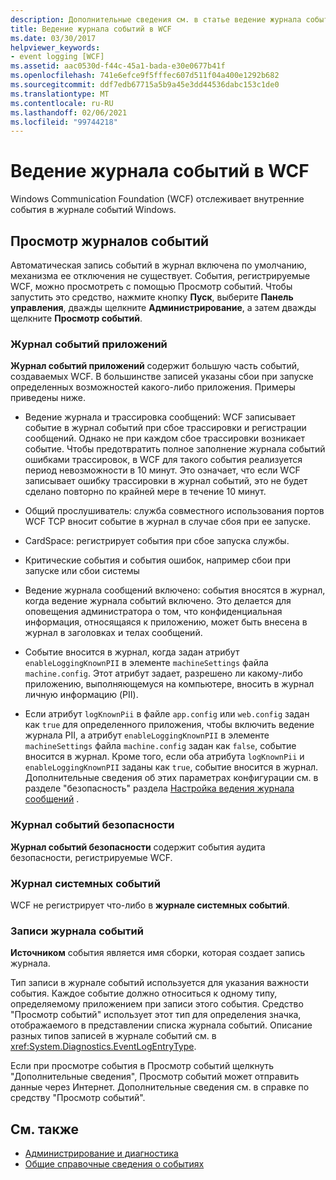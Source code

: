 ```yaml
---
description: Дополнительные сведения см. в статье ведение журнала событий в WCF.
title: Ведение журнала событий в WCF
ms.date: 03/30/2017
helpviewer_keywords:
- event logging [WCF]
ms.assetid: aac0530d-f44c-45a1-bada-e30e0677b41f
ms.openlocfilehash: 741e6efce9f5fffec607d511f04a400e1292b682
ms.sourcegitcommit: ddf7edb67715a5b9a45e3dd44536dabc153c1de0
ms.translationtype: MT
ms.contentlocale: ru-RU
ms.lasthandoff: 02/06/2021
ms.locfileid: "99744218"
---
```

# <a name="event-logging-in-wcf"></a>Ведение журнала событий в WCF

Windows Communication Foundation (WCF) отслеживает внутренние события в журнале событий Windows.  
  
## <a name="viewing-event-logs"></a>Просмотр журналов событий  

 Автоматическая запись событий в журнал включена по умолчанию, механизма ее отключения не существует. События, регистрируемые WCF, можно просмотреть с помощью Просмотр событий. Чтобы запустить это средство, нажмите кнопку **Пуск**, выберите **Панель управления**, дважды щелкните **Администрирование**, а затем дважды щелкните **Просмотр событий**.  
  
### <a name="application-event-log"></a>Журнал событий приложений  

 **Журнал событий приложений** содержит большую часть событий, создаваемых WCF. В большинстве записей указаны сбои при запуске определенных возможностей какого-либо приложения. Примеры приведены ниже.  
  
- Ведение журнала и трассировка сообщений: WCF записывает событие в журнал событий при сбое трассировки и регистрации сообщений. Однако не при каждом сбое трассировки возникает событие. Чтобы предотвратить полное заполнение журнала событий ошибками трассировок, в WCF для такого события реализуется период невозможности в 10 минут. Это означает, что если WCF записывает ошибку трассировки в журнал событий, это не будет сделано повторно по крайней мере в течение 10 минут.  
  
- Общий прослушиватель: служба совместного использования портов WCF TCP вносит событие в журнал в случае сбоя при ее запуске.  
  
- CardSpace: регистрирует события при сбое запуска службы.  
  
- Критические события и события ошибок, например сбои при запуске или сбои системы  
  
- Ведение журнала сообщений включено: события вносятся в журнал, когда ведение журнала событий включено. Это делается для оповещения администратора о том, что конфиденциальная информация, относящаяся к приложению, может быть внесена в журнал в заголовках и телах сообщений.  
  
- Событие вносится в журнал, когда задан атрибут `enableLoggingKnownPII` в элементе `machineSettings` файла `machine.config`. Этот атрибут задает, разрешено ли какому-либо приложению, выполняющемуся на компьютере, вносить в журнал личную информацию (PII).  
  
- Если атрибут `logKnownPii` в файле `app.config` или `web.config` задан как `true` для определенного приложения, чтобы включить ведение журнала PII, а атрибут `enableLoggingKnownPII` в элементе `machineSettings` файла `machine.config` задан как `false`, событие вносится в журнал. Кроме того, если оба атрибута `logKnownPii` и `enableLoggingKnownPII` заданы как `true`, событие вносится в журнал. Дополнительные сведения об этих параметрах конфигурации см. в разделе "безопасность" раздела [Настройка ведения журнала сообщений](../configuring-message-logging.md) .  
  
### <a name="security-event-log"></a>Журнал событий безопасности  

 **Журнал событий безопасности** содержит события аудита безопасности, регистрируемые WCF.  
  
### <a name="system-event-log"></a>Журнал системных событий  

 WCF не регистрирует что-либо в **журнале системных событий**.  
  
### <a name="event-log-entries"></a>Записи журнала событий  

 **Источником** события является имя сборки, которая создает запись журнала.  
  
 Тип записи в журнале событий используется для указания важности события. Каждое событие должно относиться к одному типу, определяемому приложением при записи этого события. Средство "Просмотр событий" использует этот тип для определения значка, отображаемого в представлении списка журнала событий. Описание разных типов записей в журнале событий см. в <xref:System.Diagnostics.EventLogEntryType>.  
  
 Если при просмотре события в Просмотр событий щелкнуть "Дополнительные сведения", Просмотр событий может отправить данные через Интернет. Дополнительные сведения см. в справке по средству "Просмотр событий".  
  
## <a name="see-also"></a>См. также

- [Администрирование и диагностика](../index.md)
- [Общие справочные сведения о событиях](events-general-reference.md)
